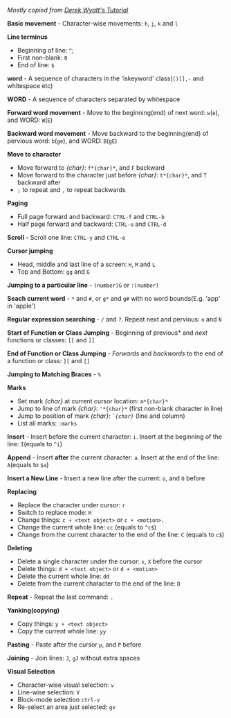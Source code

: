 *Mostly copied from [Derek Wyatt's Tutorial](http://derekwyatt.org/vim/tutorials/index.html)*

**Basic movement** - Character-wise movements: `h`, `j`, `k` and `l`

**Line terminus** 
- Beginning of line: `^`;
- First non-blank: `0`
- End of line: `$`

**word** - A sequence of characters in the 'iskeyword' class(`()[],-` and whitespace etc)

**WORD** - A sequence of characters separated by whitespace

**Forward word movement** - Move to the beginning(end) of next word: `w`(`e`), and WORD: `W`(`E`)

**Backward word movement** - Move backward to the beginning(end) of pervious word: `b`(`ge`), and WORD: `B`(`gE`)

**Move to character** 
- Move forward to *{char}*: `f*{char}*`, and `F` backward
- Move forward to the character just before *{char}*: `t*{char}*`, and `T` backward after
- `;` to repeat and `,` to repeat backwards

**Paging** 
- Full page forward and backward: `CTRL-f` and `CTRL-b`
- Half page forward and backward: `CTRL-u` and `CTRL-d`

**Scroll** - Scroll one line: `CTRL-y` and `CTRL-e`

**Cursor jumping** 
- Head, middle and last line of a screen: `H`, `M` and `L`
- Top and Bottom: `gg` and `G`

**Jumping to a particular line** - `(number)G` or `:(number)`

**Seach current word** - `*` and `#`, or `g*` and `g#` with no word bounds(E.g. 'app' in 'apple')

**Regular expression searching** - `/` and `?`. Repeat next and pervious: `n` and `N`

**Start of Function or Class Jumping** - Beginning of previous* and *next* functions or classes: `[[` and `]]`

**End of Function or Class Jumping** - *Forwards* and *backwords* to the end of a function or class: `][` and `[]`

**Jumping to Matching Braces** - `%`

**Marks**
- Set mark *{char}* at current cursor location: `m*{char}*`
- Jump to line of mark *{char}*: `'*{char}*` (first non-blank character in line)
- Jump to position of mark *{char}*: <code>\`*{char}*</code> (line and column)
- List all marks: `:marks`

**Insert** - Insert before the current character: `i`. Insert at the beginning of the line: `I`(equals to `^i`)

**Append** - Insert **after** the current character: `a`. Insert at the end of the line: `A`(equals to `$a`)

**Insert a New Line** - Insert a new line after the current: `o`, and `O` before

**Replacing** 
- Replace the character under cursor: `r`
- Switch to replace mode: `R`
- Change things: `c + <text object>` or `c + <motion>`. 
- Change the current whole line: `cc` (equals to `^c$`)
- Change from the current character to the end of the line: `C` (equals to `c$`)

**Deleting** 
- Delete a single character under the cursor: `x`, `X` before the cursor
- Delete things: `d + <text object>` or `d + <motion>`
- Delete the current whole line: `dd` 
- Delete from the current character to the end of the line: `D`

**Repeat** - Repeat the last command: `.`

**Yanking(copying)** 
- Copy things: `y + <text object>`
- Copy the current whole line: `yy`

**Pasting** - Paste after the cursor `p`, and `P` before

**Joining** - Join lines: `J`, `gJ` without extra spaces

**Visual Selection** 
- Character-wise visual selection: `v` 
- Line-wise selection: `V` 
- Block-mode selection `ctrl-v`
- Re-select an area just selected: `gv`
